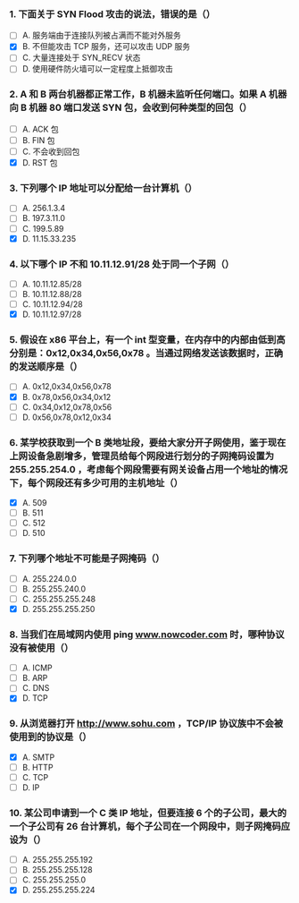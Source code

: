 ### 1. 下面关于 SYN Flood 攻击的说法，错误的是（）
- [ ] A. 服务端由于连接队列被占满而不能对外服务
- [x] B. 不但能攻击 TCP 服务，还可以攻击 UDP 服务
- [ ] C. 大量连接处于 SYN_RECV 状态
- [ ] D. 使用硬件防火墙可以一定程度上抵御攻击

### 2. A 和 B 两台机器都正常工作，B 机器未监听任何端口。如果 A 机器向 B 机器 80 端口发送 SYN 包，会收到何种类型的回包（）
- [ ] A. ACK 包
- [ ] B. FIN 包
- [ ] C. 不会收到回包
- [x] D. RST 包

### 3. 下列哪个 IP 地址可以分配给一台计算机（）
- [ ] A. 256.1.3.4
- [ ] B. 197.3.11.0
- [ ] C. 199.5.89
- [x] D. 11.15.33.235

### 4. 以下哪个 IP 不和 10.11.12.91/28 处于同一个子网（）
- [ ] A. 10.11.12.85/28
- [ ] B. 10.11.12.88/28
- [ ] C. 10.11.12.94/28
- [x] D. 10.11.12.97/28

### 5. 假设在 x86 平台上，有一个 int 型变量，在内存中的内部由低到高分别是：0x12,0x34,0x56,0x78 。当通过网络发送该数据时，正确的发送顺序是（）
- [ ] A. 0x12,0x34,0x56,0x78
- [x] B. 0x78,0x56,0x34,0x12
- [ ] C. 0x34,0x12,0x78,0x56
- [ ] D. 0x56,0x78,0x12,0x34

### 6. 某学校获取到一个 B 类地址段，要给大家分开子网使用，鉴于现在上网设备急剧增多，管理员给每个网段进行划分的子网掩码设置为 255.255.254.0 ，考虑每个网段需要有网关设备占用一个地址的情况下，每个网段还有多少可用的主机地址（）
- [x] A. 509
- [ ] B. 511
- [ ] C. 512
- [ ] D. 510

### 7. 下列哪个地址不可能是子网掩码（）
- [ ] A. 255.224.0.0
- [ ] B. 255.255.240.0
- [ ] C. 255.255.255.248
- [x] D. 255.255.255.250

### 8. 当我们在局域网内使用 ping www.nowcoder.com 时，哪种协议没有被使用（）
- [ ] A. ICMP
- [ ] B. ARP
- [ ] C. DNS
- [x] D. TCP

### 9. 从浏览器打开 http://www.sohu.com ，TCP/IP 协议族中不会被使用到的协议是（）
- [x] A. SMTP
- [ ] B. HTTP
- [ ] C. TCP
- [ ] D. IP

### 10. 某公司申请到一个 C 类 IP 地址，但要连接 6 个的子公司，最大的一个子公司有 26 台计算机，每个子公司在一个网段中，则子网掩码应设为（）
- [ ] A. 255.255.255.192
- [ ] B. 255.255.255.128
- [ ] C. 255.255.255.0
- [x] D. 255.255.255.224
